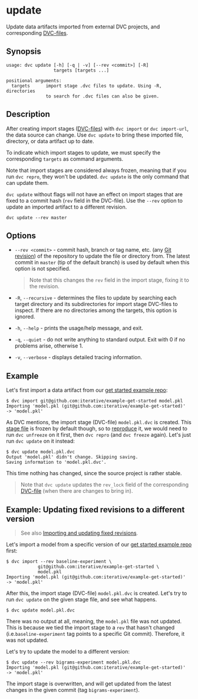 # update

Update <abbr>data artifacts</abbr> imported from external <abbr>DVC
projects</abbr>, and corresponding [DVC-files](/doc/user-guide/dvc-file-format).

## Synopsis

```usage
usage: dvc update [-h] [-q | -v] [--rev <commit>] [-R]
                  targets [targets ...]

positional arguments:
  targets      import stage .dvc files to update. Using -R, directories
               to search for .dvc files can also be given.
```

## Description

After creating <abbr>import stages</abbr>
([DVC-files](/doc/user-guide/dvc-file-format)) with `dvc import` or
`dvc import-url`, the data source can change. Use `dvc update` to bring these
imported file, directory, or <abbr>data artifact</abbr> up to date.

To indicate which import stages to update, we must specify the corresponding
`targets` as command arguments.

Note that import stages are considered always frozen, meaning that if you run
`dvc repro`, they won't be updated. `dvc update` is the only command that can
update them.

`dvc update` without flags will not have an effect on import stages that are
fixed to a commit hash (`rev` field in the DVC-file). Use the `--rev` option to
update an imported artifact to a different revision.

```dvc
dvc update --rev master
```

## Options

- `--rev <commit>` - commit hash, branch or tag name, etc. (any
  [Git revision](https://git-scm.com/docs/revisions)) of the repository to
  update the file or directory from. The latest commit in `master` (tip of the
  default branch) is used by default when this option is not specified.

  > Note that this changes the `rev` field in the import stage, fixing it to the
  > revision.

- `-R`, `--recursive` - determines the files to update by searching each target
  directory and its subdirectories for import stage DVC-files to inspect. If
  there are no directories among the targets, this option is ignored.

- `-h`, `--help` - prints the usage/help message, and exit.

- `-q`, `--quiet` - do not write anything to standard output. Exit with 0 if no
  problems arise, otherwise 1.

- `-v`, `--verbose` - displays detailed tracing information.

## Example

Let's first import a data artifact from our
[get started example repo](https://github.com/iterative/example-get-started):

```dvc
$ dvc import git@github.com:iterative/example-get-started model.pkl
Importing 'model.pkl (git@github.com:iterative/example-get-started)'
-> 'model.pkl'
```

As DVC mentions, the import stage (DVC-file) `model.pkl.dvc` is created. This
[stage file](/doc/command-reference/run) is frozen by default though, so to
[reproduce](/doc/command-reference/repro) it, we would need to run
`dvc unfreeze` on it first, then `dvc repro` (and `dvc freeze` again). Let's
just run `dvc update` on it instead:

```dvc
$ dvc update model.pkl.dvc
Output 'model.pkl' didn't change. Skipping saving.
Saving information to 'model.pkl.dvc'.
```

This time nothing has changed, since the source <abbr>project</abbr> is rather
stable.

> Note that `dvc update` updates the `rev_lock` field of the corresponding
> [DVC-file](/doc/user-guide/dvc-file-format) (when there are changes to bring
> in).

## Example: Updating fixed revisions to a different version

> See also
> [Importing and updating fixed revisions](/doc/command-reference/import#example-importing-and-updating-fixed-revisions).

Let's import a model from a specific version of our
[get started example repo](https://github.com/iterative/example-get-started)
first:

```dvc
$ dvc import --rev baseline-experiment \
            git@github.com:iterative/example-get-started \
            model.pkl
Importing 'model.pkl (git@github.com:iterative/example-get-started)'
-> 'model.pkl'
```

After this, the import stage (DVC-file) `model.pkl.dvc` is created. Let's try to
run `dvc update` on the given stage file, and see what happens.

```dvc
$ dvc update model.pkl.dvc
```

There was no output at all, meaning, the `model.pkl` file was not updated. This
is because we tied the import stage to a `rev` that hasn't changed
(i.e.`baseline-experiment` tag points to a specific Git commit). Therefore, it
was not updated.

Let's try to update the model to a different version:

```dvc
$ dvc update --rev bigrams-experiment model.pkl.dvc
Importing 'model.pkl (git@github.com:iterative/example-get-started)'
-> 'model.pkl'
```

The import stage is overwritten, and will get updated from the latest changes in
the given commit (tag `bigrams-experiment`).
